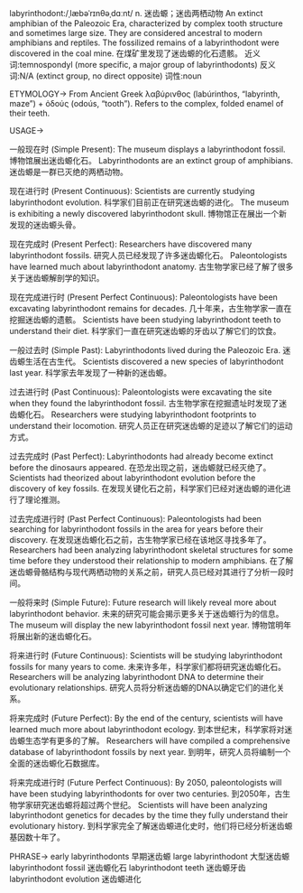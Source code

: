 labyrinthodont:/ˌlæbəˈrɪnθəˌdɑːnt/
n.
迷齿螈；迷齿两栖动物
An extinct amphibian of the Paleozoic Era, characterized by complex tooth structure and sometimes large size.  They are considered ancestral to modern amphibians and reptiles.
The fossilized remains of a labyrinthodont were discovered in the coal mine. 在煤矿里发现了迷齿螈的化石遗骸。
近义词:temnospondyl (more specific, a major group of labyrinthodonts)
反义词:N/A (extinct group, no direct opposite)
词性:noun


ETYMOLOGY->
From Ancient Greek λαβύρινθος (labúrinthos, “labyrinth, maze”) + ὀδούς (odoús, “tooth”).  Refers to the complex, folded enamel of their teeth.


USAGE->

一般现在时 (Simple Present):
The museum displays a labyrinthodont fossil.  博物馆展出迷齿螈化石。
Labyrinthodonts are an extinct group of amphibians. 迷齿螈是一群已灭绝的两栖动物。

现在进行时 (Present Continuous):
Scientists are currently studying labyrinthodont evolution. 科学家们目前正在研究迷齿螈的进化。
The museum is exhibiting a newly discovered labyrinthodont skull.  博物馆正在展出一个新发现的迷齿螈头骨。

现在完成时 (Present Perfect):
Researchers have discovered many labyrinthodont fossils. 研究人员已经发现了许多迷齿螈化石。
Paleontologists have learned much about labyrinthodont anatomy. 古生物学家已经了解了很多关于迷齿螈解剖学的知识。

现在完成进行时 (Present Perfect Continuous):
Paleontologists have been excavating labyrinthodont remains for decades. 几十年来，古生物学家一直在挖掘迷齿螈的遗骸。
Scientists have been studying labyrinthodont teeth to understand their diet. 科学家们一直在研究迷齿螈的牙齿以了解它们的饮食。

一般过去时 (Simple Past):
Labyrinthodonts lived during the Paleozoic Era. 迷齿螈生活在古生代。
Scientists discovered a new species of labyrinthodont last year. 科学家去年发现了一种新的迷齿螈。

过去进行时 (Past Continuous):
Paleontologists were excavating the site when they found the labyrinthodont fossil.  古生物学家在挖掘遗址时发现了迷齿螈化石。
Researchers were studying labyrinthodont footprints to understand their locomotion.  研究人员正在研究迷齿螈的足迹以了解它们的运动方式。


过去完成时 (Past Perfect):
Labyrinthodonts had already become extinct before the dinosaurs appeared. 在恐龙出现之前，迷齿螈就已经灭绝了。
Scientists had theorized about labyrinthodont evolution before the discovery of key fossils. 在发现关键化石之前，科学家们已经对迷齿螈的进化进行了理论推测。

过去完成进行时 (Past Perfect Continuous):
Paleontologists had been searching for labyrinthodont fossils in the area for years before their discovery. 在发现迷齿螈化石之前，古生物学家已经在该地区寻找多年了。
Researchers had been analyzing labyrinthodont skeletal structures for some time before they understood their relationship to modern amphibians. 在了解迷齿螈骨骼结构与现代两栖动物的关系之前，研究人员已经对其进行了分析一段时间。

一般将来时 (Simple Future):
Future research will likely reveal more about labyrinthodont behavior. 未来的研究可能会揭示更多关于迷齿螈行为的信息。
The museum will display the new labyrinthodont fossil next year. 博物馆明年将展出新的迷齿螈化石。

将来进行时 (Future Continuous):
Scientists will be studying labyrinthodont fossils for many years to come. 未来许多年，科学家们都将研究迷齿螈化石。
Researchers will be analyzing labyrinthodont DNA to determine their evolutionary relationships.  研究人员将分析迷齿螈的DNA以确定它们的进化关系。


将来完成时 (Future Perfect):
By the end of the century, scientists will have learned much more about labyrinthodont ecology. 到本世纪末，科学家将对迷齿螈生态学有更多的了解。
Researchers will have compiled a comprehensive database of labyrinthodont fossils by next year. 到明年，研究人员将编制一个全面的迷齿螈化石数据库。


将来完成进行时 (Future Perfect Continuous):
By 2050, paleontologists will have been studying labyrinthodonts for over two centuries. 到2050年，古生物学家研究迷齿螈将超过两个世纪。
Scientists will have been analyzing labyrinthodont genetics for decades by the time they fully understand their evolutionary history. 到科学家完全了解迷齿螈进化史时，他们将已经分析迷齿螈基因数十年了。


PHRASE->
early labyrinthodonts 早期迷齿螈
large labyrinthodont 大型迷齿螈
labyrinthodont fossil 迷齿螈化石
labyrinthodont teeth 迷齿螈牙齿
labyrinthodont evolution 迷齿螈进化
